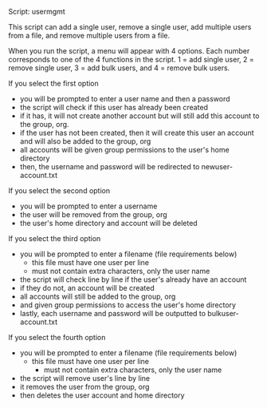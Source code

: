
Script: usermgmt

This script can add a single user, remove a single user, add multiple users from a file, and remove multiple users from a file.

When you run the script, a menu will appear with 4 options. Each number corresponds to one of the 4 functions in the script. 1 = add single user, 2 = remove single user, 3 = add bulk users, and 4 = remove bulk users.

If you select the first option
- you will be prompted to enter a user name and then a password
- the script will check if this user has already been created
- if it has, it will not create another account but will still add this account to the group, org. 
- if the user has not been created, then it will create this user an account and will also be added to the group, org 
- all accounts will be given group permissions to the user's home directory
- then, the username and password will be redirected to newuser-account.txt

If you select the second option
- you will be prompted to enter a username
- the user will be removed from the group, org
- the user's home directory and account will be deleted

If you select the third option
- you will be prompted to enter a filename (file requirements below)
	- this file must have one user per line
	- must not contain extra characters, only the user name
- the script will check line by line if the user's already have an account
- if they do not, an account will be created
- all accounts will still be added to the group, org
- and given group permissions to access the user's home directory
- lastly, each username and password will be outputted to bulkuser-account.txt

If you select the fourth option
- you will be prompted to enter a filename (file requirements below)
	- this file must have one user per line
        - must not contain extra characters, only the user name
- the script will remove user's line by line
- it removes the user from the group, org
- then deletes the user account and home directory
